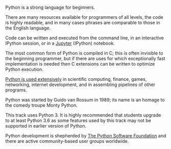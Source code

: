 Python is a strong language for beginners.

There are many resources available for programmers of all levels, the code is highly readable, and in many cases phrases are comparable to those in the English language.

Code can be written and executed from the command line, in an interactive IPython session, or in a [Jupyter](http://jupyter.org) (IPython) notebook.

The most common form of Python is compiled in C; this is often invisible to the beginning programmer, but if there are uses for which exceptionally fast implementation is needed then C extensions can be written to optimize Python execution.

[Python is used extensively](https://www.python.org/about/apps/) in scientific computing, finance, games, networking, internet development, and in assembling pipelines of other programs.

Python was started by Guido van Rossum in 1989; its name is an homage to the comedy troupe Monty Python.

This track uses Python 3. It is highly recommended that students upgrade to at least Python 3.6 as some features used by this track may not be supported in earlier version of Python.

Python development is shepherded by [The Python Software Foundation](https://www.python.org/about/) and there are active community-based user groups worldwide.
